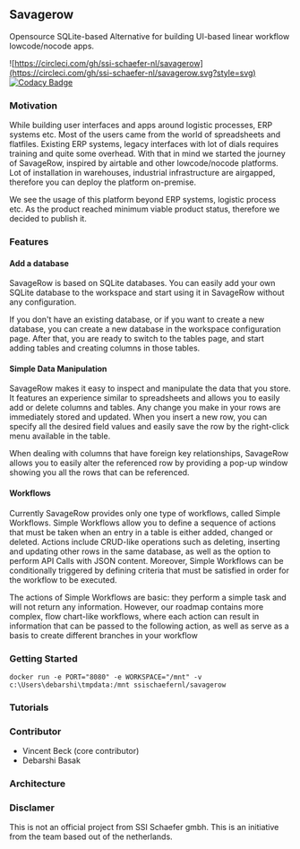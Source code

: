 ## Savagerow
Opensource SQLite-based Alternative for building UI-based linear workflow lowcode/nocode apps.

![https://circleci.com/gh/ssi-schaefer-nl/savagerow](https://circleci.com/gh/ssi-schaefer-nl/savagerow.svg?style=svg)
[![Codacy Badge](https://app.codacy.com/project/badge/Grade/7fcb1b3d73d74a6282e8d9d3e9c55890)](https://www.codacy.com/gh/ssi-schaefer-nl/savagerow/dashboard?utm_source=github.com&amp;utm_medium=referral&amp;utm_content=ssi-schaefer-nl/savagerow&amp;utm_campaign=Badge_Grade)

### Motivation
While building user interfaces and apps around logistic processes, ERP systems etc. 
Most of the users came from the world of spreadsheets and flatfiles. Existing ERP systems, legacy interfaces with lot of dials requires training and quite some overhead.
With that in mind we started the journey of SavageRow, inspired by airtable and other lowcode/nocode platforms.
Lot of installation in warehouses, industrial infrastructure are airgapped, therefore you can deploy the platform on-premise.

We see the usage of this platform beyond ERP systems, logistic process etc. As the product reached minimum viable product status, therefore we decided to publish it.

### Features
#### Add a database
SavageRow is based on SQLite databases. You can easily add your own SQLite database to the workspace and start using it in SavageRow without any configuration. 

If you don't have an existing database, or if you want to create a new database, you can create a new database in the workspace configuration page. After that, you are ready to switch to the tables page, and start adding tables and creating columns in those tables. 


#### Simple Data Manipulation
SavageRow makes it easy to inspect and manipulate the data that you store. It features an experience similar to spreadsheets and allows you to easily add or delete columns and tables. Any change you make in your rows are immediately stored and updated. When you insert a new row, you can specify all the desired field values and easily save the row by the right-click menu available in the table.

When dealing with columns that have foreign key relationships, SavageRow allows you to easily alter the referenced row by providing a pop-up window showing you all the rows that can be referenced.

#### Workflows
Currently SavageRow provides only one type of workflows, called Simple Workflows. Simple Workflows allow you to define a sequence of actions that must be taken when an entry in a table is either added, changed or deleted. Actions include CRUD-like operations such as deleting, inserting and updating other rows in the same database, as well as the option to perform API Calls with JSON content. Moreover, Simple Workflows can be conditionally triggered by defining criteria that must be satisfied in order for the workflow to be executed.

The actions of Simple Workflows are basic: they perform a simple task and will not return any information. However, our roadmap contains more complex, flow chart-like workflows, where each action can result in information that can be passed to the following action, as well as serve as a basis to create different branches in your workflow

### Getting Started


```
docker run -e PORT="8080" -e WORKSPACE="/mnt" -v c:\Users\debarshi\tmpdata:/mnt ssischaefernl/savagerow
``` 

### Tutorials

### Contributor

- Vincent Beck (core contributor)
- Debarshi Basak

### Architecture

### Disclamer

This is not an official project from SSI Schaefer gmbh. This is an initiative from the team based out of the netherlands.

